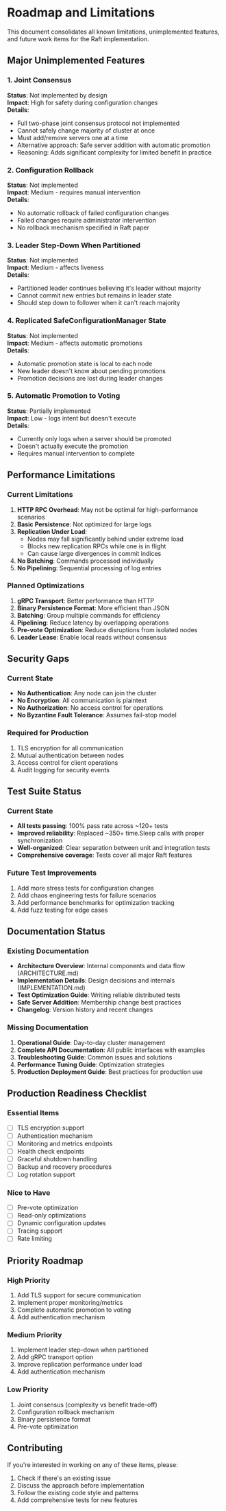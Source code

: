 # Roadmap and Limitations

This document consolidates all known limitations, unimplemented features, and future work items for the Raft implementation.

## Major Unimplemented Features

### 1. Joint Consensus
**Status**: Not implemented by design  
**Impact**: High for safety during configuration changes  
**Details**: 
- Full two-phase joint consensus protocol not implemented
- Cannot safely change majority of cluster at once
- Must add/remove servers one at a time
- Alternative approach: Safe server addition with automatic promotion
- Reasoning: Adds significant complexity for limited benefit in practice

### 2. Configuration Rollback
**Status**: Not implemented  
**Impact**: Medium - requires manual intervention  
**Details**:
- No automatic rollback of failed configuration changes
- Failed changes require administrator intervention
- No rollback mechanism specified in Raft paper

### 3. Leader Step-Down When Partitioned
**Status**: Not implemented  
**Impact**: Medium - affects liveness  
**Details**:
- Partitioned leader continues believing it's leader without majority
- Cannot commit new entries but remains in leader state
- Should step down to follower when it can't reach majority

### 4. Replicated SafeConfigurationManager State
**Status**: Not implemented  
**Impact**: Medium - affects automatic promotions  
**Details**:
- Automatic promotion state is local to each node
- New leader doesn't know about pending promotions
- Promotion decisions are lost during leader changes

### 5. Automatic Promotion to Voting
**Status**: Partially implemented  
**Impact**: Low - logs intent but doesn't execute  
**Details**:
- Currently only logs when a server should be promoted
- Doesn't actually execute the promotion
- Requires manual intervention to complete

## Performance Limitations

### Current Limitations
1. **HTTP RPC Overhead**: May not be optimal for high-performance scenarios
2. **Basic Persistence**: Not optimized for large logs
3. **Replication Under Load**: 
   - Nodes may fall significantly behind under extreme load
   - Blocks new replication RPCs while one is in flight
   - Can cause large divergences in commit indices
4. **No Batching**: Commands processed individually
5. **No Pipelining**: Sequential processing of log entries

### Planned Optimizations
1. **gRPC Transport**: Better performance than HTTP
2. **Binary Persistence Format**: More efficient than JSON
3. **Batching**: Group multiple commands for efficiency
4. **Pipelining**: Reduce latency by overlapping operations
5. **Pre-vote Optimization**: Reduce disruptions from isolated nodes
6. **Leader Lease**: Enable local reads without consensus

## Security Gaps

### Current State
- **No Authentication**: Any node can join the cluster
- **No Encryption**: All communication is plaintext
- **No Authorization**: No access control for operations
- **No Byzantine Fault Tolerance**: Assumes fail-stop model

### Required for Production
1. TLS encryption for all communication
2. Mutual authentication between nodes
3. Access control for client operations
4. Audit logging for security events

## Test Suite Status

### Current State
- **All tests passing**: 100% pass rate across ~120+ tests
- **Improved reliability**: Replaced ~350+ time.Sleep calls with proper synchronization
- **Well-organized**: Clear separation between unit and integration tests
- **Comprehensive coverage**: Tests cover all major Raft features

### Future Test Improvements
1. Add more stress tests for configuration changes
2. Add chaos engineering tests for failure scenarios
3. Add performance benchmarks for optimization tracking
4. Add fuzz testing for edge cases

## Documentation Status

### Existing Documentation
- **Architecture Overview**: Internal components and data flow (ARCHITECTURE.md)
- **Implementation Details**: Design decisions and internals (IMPLEMENTATION.md)
- **Test Optimization Guide**: Writing reliable distributed tests
- **Safe Server Addition**: Membership change best practices
- **Changelog**: Version history and recent changes

### Missing Documentation
1. **Operational Guide**: Day-to-day cluster management
2. **Complete API Documentation**: All public interfaces with examples
3. **Troubleshooting Guide**: Common issues and solutions
4. **Performance Tuning Guide**: Optimization strategies
5. **Production Deployment Guide**: Best practices for production use

## Production Readiness Checklist

### Essential Items
- [ ] TLS encryption support
- [ ] Authentication mechanism
- [ ] Monitoring and metrics endpoints
- [ ] Health check endpoints
- [ ] Graceful shutdown handling
- [ ] Backup and recovery procedures
- [ ] Log rotation support

### Nice to Have
- [ ] Pre-vote optimization
- [ ] Read-only optimizations
- [ ] Dynamic configuration updates
- [ ] Tracing support
- [ ] Rate limiting

## Priority Roadmap

### High Priority
1. Add TLS support for secure communication
2. Implement proper monitoring/metrics
3. Complete automatic promotion to voting
4. Add authentication mechanism

### Medium Priority
1. Implement leader step-down when partitioned
2. Add gRPC transport option
3. Improve replication performance under load
4. Add authentication mechanism

### Low Priority
1. Joint consensus (complexity vs benefit trade-off)
2. Configuration rollback mechanism
3. Binary persistence format
4. Pre-vote optimization

## Contributing

If you're interested in working on any of these items, please:
1. Check if there's an existing issue
2. Discuss the approach before implementation
3. Follow the existing code style and patterns
4. Add comprehensive tests for new features